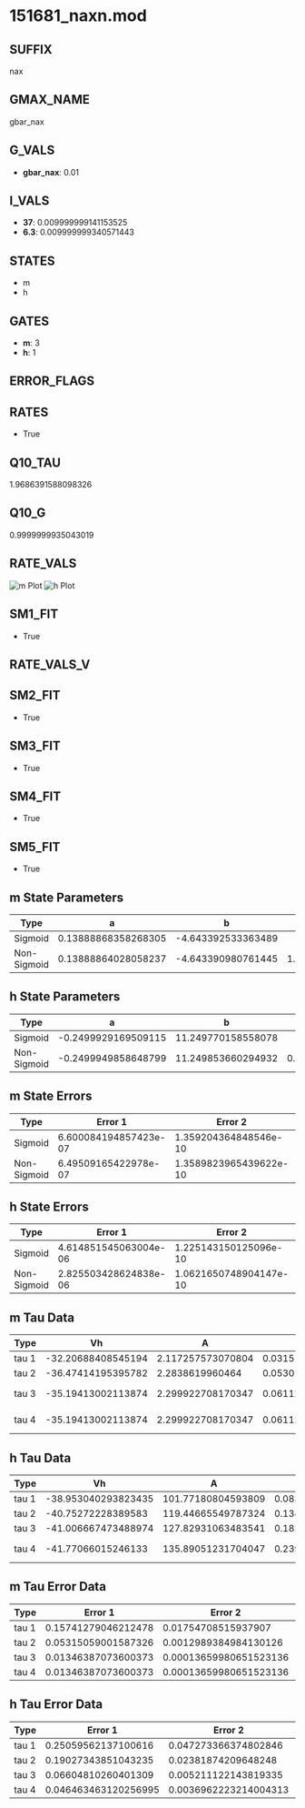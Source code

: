 # 151681_naxn.mod

## SUFFIX

nax

## GMAX_NAME

gbar_nax

## G_VALS

- **gbar_nax**: 0.01

## I_VALS

- **37**: 0.009999999141153525
- **6.3**: 0.009999999340571443

## STATES

- m
- h

## GATES

- **m**: 3
- **h**: 1

## ERROR_FLAGS


## RATES

- True

## Q10_TAU

1.9686391588098326

## Q10_G

0.9999999935043019

## RATE_VALS

![m Plot](/Users/pbozelos/Dropbox/icg-Chai-Panos/supermodels/output_markdown_files/Na/151681_naxn.mod/images/m.png)
![h Plot](/Users/pbozelos/Dropbox/icg-Chai-Panos/supermodels/output_markdown_files/Na/151681_naxn.mod/images/h.png)

## SM1_FIT

- True

## RATE_VALS_V

## SM2_FIT

- True

## SM3_FIT

- True

## SM4_FIT

- True

## SM5_FIT

- True

## m State Parameters

| Type | a | b | c | d |
| --- | --- | --- | --- | --- |
| Sigmoid | 0.13888868358268305 | -4.643392533363489 |
| Non-Sigmoid | 0.13888864028058237 | -4.643390980761445 | 1.0000001371885185 | -5.095591845083574e-08 |

## h State Parameters

| Type | a | b | c | d |
| --- | --- | --- | --- | --- |
| Sigmoid | -0.2499929169509115 | 11.249770158558078 |
| Non-Sigmoid | -0.2499949858648799 | 11.249853660294932 | 0.9999964340529244 | 1.8256896000335728e-07 |

## m State Errors

| Type | Error 1 | Error 2 | Error 3 |
| --- | --- | --- | --- |
| Sigmoid | 6.600084194857423e-07 | 1.359204364848546e-10 | 4.1093500575429505e-07 |
| Non-Sigmoid | 6.49509165422978e-07 | 1.3589823965439622e-10 | 4.043979512239003e-07 |

## h State Errors

| Type | Error 1 | Error 2 | Error 3 |
| --- | --- | --- | --- |
| Sigmoid | 4.614851545063004e-06 | 1.225143150125096e-10 | 3.5841010559826982e-06 |
| Non-Sigmoid | 2.825503428624838e-06 | 1.0621650748904147e-10 | 2.194412913033101e-06 |

## m Tau Data

| Type | Vh | A | b1 | b2 | c1 | c2 | d1 | d2 | e1 | e2 |
| --- | --- | --- | --- | --- | --- | --- | --- | --- | --- | --- |
| tau 1 | -32.20688408545194 | 2.117257573070804 | 0.03151034774446866 | 0.05690698618024382 |
| tau 2 | -36.47414195395782 | 2.2838619960464 | 0.05301627803561732 | 0.00040775383812069834 | 0.06388360033198956 | -0.0003072921491856698 |
| tau 3 | -35.19413002113874 | 2.299922708170347 | 0.06112829132188657 | 0.000853502355170652 | 5.379164150469984e-06 | 0.07731221884854256 | -0.0007256983031555236 | 2.596457935919896e-06 |
| tau 4 | -35.19413002113874 | 2.299922708170347 | 0.06112829132188657 | 0.000853502355170652 | 5.379164150469984e-06 | 0.0 | 0.07731221884854256 | -0.0007256983031555236 | 2.596457935919896e-06 | 0.0 |

## h Tau Data

| Type | Vh | A | b1 | b2 | c1 | c2 | d1 | d2 | e1 | e2 |
| --- | --- | --- | --- | --- | --- | --- | --- | --- | --- | --- |
| tau 1 | -38.953040293823435 | 101.77180804593809 | 0.0835956248952691 | 0.3140999864319809 |
| tau 2 | -40.75272228389583 | 119.44665549787324 | 0.13492291957396288 | 0.0015634919398318944 | 0.26569650784565235 | -0.0016671379125118308 |
| tau 3 | -41.006667473488974 | 127.82931063483541 | 0.1825921257207533 | 0.004673906900367906 | 4.35291297901035e-05 | 0.3551656154893794 | -0.012982121761324097 | 0.00016028810324244657 |
| tau 4 | -41.77066015246133 | 135.89051231704047 | 0.23966322778897953 | 0.010357152749174236 | 0.00022308525696046534 | 1.7206571131824406e-06 | 0.3421509569717712 | -0.012728362966456474 | 0.000196194656114511 | -8.581065001302452e-07 |

## m Tau Error Data

| Type | Error 1 | Error 2 | Error 3 |
| --- | --- | --- | --- |
| tau 1 | 0.15741279046212478 | 0.01754708515937907 | 0.07461916200139697 |
| tau 2 | 0.05315059001587326 | 0.0012989384984130126 | 0.02519523651935103 |
| tau 3 | 0.01346387073600373 | 0.00013659980651523136 | 0.0063823450983004 |
| tau 4 | 0.01346387073600373 | 0.00013659980651523136 | 0.0063823450983004 |

## h Tau Error Data

| Type | Error 1 | Error 2 | Error 3 |
| --- | --- | --- | --- |
| tau 1 | 0.25059562137100616 | 0.047273366374802846 | 0.19244950927806284 |
| tau 2 | 0.19027343851043235 | 0.02381874209648248 | 0.14612398121581494 |
| tau 3 | 0.06604810260401309 | 0.005211122143819335 | 0.050722853277914905 |
| tau 4 | 0.046463463120256995 | 0.0036962223214004313 | 0.03568246974121872 |

